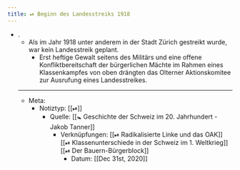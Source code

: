 ```yaml
---
title: ⏯ Beginn des Landesstreiks 1918
---
```


- .
	- Als im Jahr 1918 unter anderem in der Stadt Zürich gestreikt wurde, war kein Landesstreik geplant.
		- Erst heftige Gewalt seitens des Militärs und eine offene Konfliktbereitschaft der bürgerlichen Mächte im Rahmen eines Klassenkampfes von oben drängten das Olterner Aktionskomitee zur Ausrufung eines Landesstreikes.
	- ---
	- Meta:
		- Notiztyp: [[⏯]]
			- Quelle: [[🚼 Geschichte der Schweiz im 20. Jahrhundert - Jakob Tanner]]
				- Verknüpfungen: [[⏯ Radikalisierte Linke und das OAK]] [[⏯ Klassenunterschiede in der Schweiz im 1. Weltkrieg]] [[⏯ Der Bauern-Bürgerblock]]
					- Datum: [[Dec 31st, 2020]]